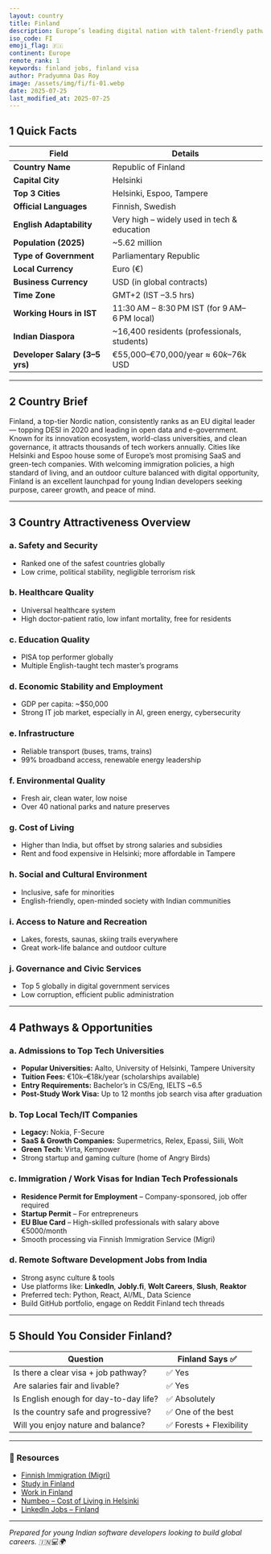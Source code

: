 ```yaml
---
layout: country
title: Finland
description: Europe’s leading digital nation with talent-friendly pathways
iso_code: FI
emoji_flag: 🇫🇮
continent: Europe
remote_rank: 1
keywords: finland jobs, finland visa
author: Pradyumna Das Roy
image: /assets/img/fi/fi-01.webp
date: 2025-07-25
last_modified_at: 2025-07-25
---
```


## 1 Quick Facts

| Field                          | Details                                      |
| ------------------------------ | -------------------------------------------- |
| **Country Name**               | Republic of Finland                          |
| **Capital City**               | Helsinki                                     |
| **Top 3 Cities**               | Helsinki, Espoo, Tampere                     |
| **Official Languages**         | Finnish, Swedish                             |
| **English Adaptability**       | Very high – widely used in tech & education  |
| **Population (2025)**          | ~5.62 million                                |
| **Type of Government**         | Parliamentary Republic                       |
| **Local Currency**             | Euro (€)                                     |
| **Business Currency**          | USD (in global contracts)                    |
| **Time Zone**                  | GMT+2 (IST –3.5 hrs)                         |
| **Working Hours in IST**       | 11:30 AM – 8:30 PM IST (for 9 AM–6 PM local) |
| **Indian Diaspora**            | ~16,400 residents (professionals, students)  |
| **Developer Salary (3–5 yrs)** | €55,000–€70,000/year ≈ $60k–$76k USD         |

---

## 2 Country Brief

Finland, a top-tier Nordic nation, consistently ranks as an EU digital leader — topping DESI in 2020 and leading in open data and e-government. Known for its innovation ecosystem, world-class universities, and clean governance, it attracts thousands of tech workers annually. Cities like Helsinki and Espoo house some of Europe’s most promising SaaS and green-tech companies. With welcoming immigration policies, a high standard of living, and an outdoor culture balanced with digital opportunity, Finland is an excellent launchpad for young Indian developers seeking purpose, career growth, and peace of mind.

---

## 3 Country Attractiveness Overview

### a. Safety and Security

- Ranked one of the safest countries globally
- Low crime, political stability, negligible terrorism risk

### b. Healthcare Quality

- Universal healthcare system
- High doctor-patient ratio, low infant mortality, free for residents

### c. Education Quality

- PISA top performer globally
- Multiple English-taught tech master’s programs

### d. Economic Stability and Employment

- GDP per capita: ~$50,000
- Strong IT job market, especially in AI, green energy, cybersecurity

### e. Infrastructure

- Reliable transport (buses, trams, trains)
- 99% broadband access, renewable energy leadership

### f. Environmental Quality

- Fresh air, clean water, low noise
- Over 40 national parks and nature preserves

### g. Cost of Living

- Higher than India, but offset by strong salaries and subsidies
- Rent and food expensive in Helsinki; more affordable in Tampere

### h. Social and Cultural Environment

- Inclusive, safe for minorities
- English-friendly, open-minded society with Indian communities

### i. Access to Nature and Recreation

- Lakes, forests, saunas, skiing trails everywhere
- Great work-life balance and outdoor culture

### j. Governance and Civic Services

- Top 5 globally in digital government services
- Low corruption, efficient public administration

---

## 4 Pathways & Opportunities

### a. Admissions to Top Tech Universities

- **Popular Universities:** Aalto, University of Helsinki, Tampere University
- **Tuition Fees:** €10k–€18k/year (scholarships available)
- **Entry Requirements:** Bachelor’s in CS/Eng, IELTS ~6.5
- **Post-Study Work Visa:** Up to 12 months job search visa after graduation

### b. Top Local Tech/IT Companies

- **Legacy:** Nokia, F-Secure
- **SaaS & Growth Companies:** Supermetrics, Relex, Epassi, Siili, Wolt
- **Green Tech:** Virta, Kempower
- Strong startup and gaming culture (home of Angry Birds)

### c. Immigration / Work Visas for Indian Tech Professionals

- **Residence Permit for Employment** – Company-sponsored, job offer required
- **Startup Permit** – For entrepreneurs
- **EU Blue Card** – High-skilled professionals with salary above €5000/month
- Smooth processing via Finnish Immigration Service (Migri)

### d. Remote Software Development Jobs from India

- Strong async culture & tools
- Use platforms like: **LinkedIn**, **Jobly.fi**, **Wolt Careers**, **Slush**, **Reaktor**
- Preferred tech: Python, React, AI/ML, Data Science
- Build GitHub portfolio, engage on Reddit Finland tech threads

---

## 5 Should You Consider Finland?

| Question                               | Finland Says ✅          |
| -------------------------------------- | ------------------------ |
| Is there a clear visa + job pathway?   | ✅ Yes                   |
| Are salaries fair and livable?         | ✅ Yes                   |
| Is English enough for day-to-day life? | ✅ Absolutely            |
| Is the country safe and progressive?   | ✅ One of the best       |
| Will you enjoy nature and balance?     | ✅ Forests + Flexibility |

---

### 🔗 Resources

- [Finnish Immigration (Migri)](https://migri.fi/en)
- [Study in Finland](https://www.studyinfinland.fi/)
- [Work in Finland](https://www.workinfinland.com/)
- [Numbeo – Cost of Living in Helsinki](https://www.numbeo.com/cost-of-living/in/Helsinki)
- [LinkedIn Jobs – Finland](https://www.linkedin.com/jobs/search/?location=Finland)

---

_Prepared for young Indian software developers looking to build global careers. 🇮🇳💻🌍_
